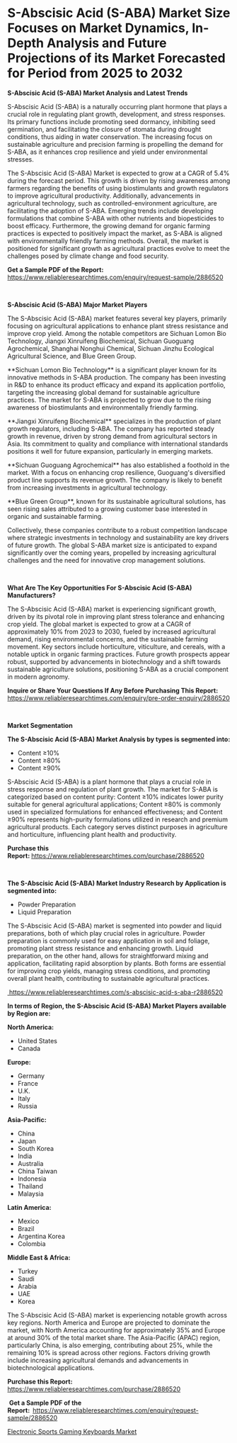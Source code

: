 <p><h1>S-Abscisic Acid (S-ABA) Market Size Focuses on Market Dynamics, In-Depth Analysis and Future Projections of its Market Forecasted for Period from 2025 to 2032</h1></p><p><strong>S-Abscisic Acid (S-ABA) Market Analysis and Latest Trends</strong></p>
<p><p>S-Abscisic Acid (S-ABA) is a naturally occurring plant hormone that plays a crucial role in regulating plant growth, development, and stress responses. Its primary functions include promoting seed dormancy, inhibiting seed germination, and facilitating the closure of stomata during drought conditions, thus aiding in water conservation. The increasing focus on sustainable agriculture and precision farming is propelling the demand for S-ABA, as it enhances crop resilience and yield under environmental stresses.</p><p>The S-Abscisic Acid (S-ABA) Market is expected to grow at a CAGR of 5.4% during the forecast period. This growth is driven by rising awareness among farmers regarding the benefits of using biostimulants and growth regulators to improve agricultural productivity. Additionally, advancements in agricultural technology, such as controlled-environment agriculture, are facilitating the adoption of S-ABA. Emerging trends include developing formulations that combine S-ABA with other nutrients and biopesticides to boost efficacy. Furthermore, the growing demand for organic farming practices is expected to positively impact the market, as S-ABA is aligned with environmentally friendly farming methods. Overall, the market is positioned for significant growth as agricultural practices evolve to meet the challenges posed by climate change and food security.</p></p>
<p><strong>Get a Sample PDF of the Report:&nbsp;</strong> <a href="https://www.reliableresearchtimes.com/enquiry/request-sample/2886520?utm_campaign=2273&utm_medium=2&utm_source=Github&utm_content=ia&utm_term=13032025&utm_id=s-abscisic-acid-s-aba">https://www.reliableresearchtimes.com/enquiry/request-sample/2886520</a></p>
<p>&nbsp;</p>
<p><strong>S-Abscisic Acid (S-ABA) Major Market Players</strong></p>
<p><p>The S-Abscisic Acid (S-ABA) market features several key players, primarily focusing on agricultural applications to enhance plant stress resistance and improve crop yield. Among the notable competitors are Sichuan Lomon Bio Technology, Jiangxi Xinruifeng Biochemical, Sichuan Guoguang Agrochemical, Shanghai Nonghui Chemical, Sichuan Jinzhu Ecological Agricultural Science, and Blue Green Group.</p><p>**Sichuan Lomon Bio Technology** is a significant player known for its innovative methods in S-ABA production. The company has been investing in R&D to enhance its product efficacy and expand its application portfolio, targeting the increasing global demand for sustainable agriculture practices. The market for S-ABA is projected to grow due to the rising awareness of biostimulants and environmentally friendly farming.</p><p>**Jiangxi Xinruifeng Biochemical** specializes in the production of plant growth regulators, including S-ABA. The company has reported steady growth in revenue, driven by strong demand from agricultural sectors in Asia. Its commitment to quality and compliance with international standards positions it well for future expansion, particularly in emerging markets.</p><p>**Sichuan Guoguang Agrochemical** has also established a foothold in the market. With a focus on enhancing crop resilience, Guoguang's diversified product line supports its revenue growth. The company is likely to benefit from increasing investments in agricultural technology.</p><p>**Blue Green Group**, known for its sustainable agricultural solutions, has seen rising sales attributed to a growing customer base interested in organic and sustainable farming. </p><p>Collectively, these companies contribute to a robust competition landscape where strategic investments in technology and sustainability are key drivers of future growth. The global S-ABA market size is anticipated to expand significantly over the coming years, propelled by increasing agricultural challenges and the need for innovative crop management solutions.</p></p>
<p>&nbsp;</p>
<p><strong>What Are The Key Opportunities For S-Abscisic Acid (S-ABA) Manufacturers?</strong></p>
<p><p>The S-Abscisic Acid (S-ABA) market is experiencing significant growth, driven by its pivotal role in improving plant stress tolerance and enhancing crop yield. The global market is expected to grow at a CAGR of approximately 10% from 2023 to 2030, fueled by increased agricultural demand, rising environmental concerns, and the sustainable farming movement. Key sectors include horticulture, viticulture, and cereals, with a notable uptick in organic farming practices. Future growth prospects appear robust, supported by advancements in biotechnology and a shift towards sustainable agriculture solutions, positioning S-ABA as a crucial component in modern agronomy.</p></p>
<p><strong>Inquire or Share Your Questions If Any Before Purchasing This Report:</strong> <a href="https://www.reliableresearchtimes.com/enquiry/pre-order-enquiry/2886520?utm_campaign=2273&utm_medium=2&utm_source=Github&utm_content=ia&utm_term=13032025&utm_id=s-abscisic-acid-s-aba">https://www.reliableresearchtimes.com/enquiry/pre-order-enquiry/2886520</a></p>
<p>&nbsp;</p>
<p><strong>Market Segmentation</strong></p>
<p><strong>The S-Abscisic Acid (S-ABA) Market Analysis by types is segmented into:</strong></p>
<p><ul><li> Content ≥10%</li><li>Content ≥80%</li><li>Content ≥90% </li></ul></p>
<p><p>S-Abscisic Acid (S-ABA) is a plant hormone that plays a crucial role in stress response and regulation of plant growth. The market for S-ABA is categorized based on content purity: Content ≥10% indicates lower purity suitable for general agricultural applications; Content ≥80% is commonly used in specialized formulations for enhanced effectiveness; and Content ≥90% represents high-purity formulations utilized in research and premium agricultural products. Each category serves distinct purposes in agriculture and horticulture, influencing plant health and productivity.</p></p>
<p><strong>Purchase this Report:&nbsp;</strong><a href="https://www.reliableresearchtimes.com/purchase/2886520?utm_campaign=2273&utm_medium=2&utm_source=Github&utm_content=ia&utm_term=13032025&utm_id=s-abscisic-acid-s-aba">https://www.reliableresearchtimes.com/purchase/2886520</a></p>
<p>&nbsp;</p>
<p><strong>The S-Abscisic Acid (S-ABA) Market Industry Research by Application is segmented into:</strong></p>
<p><ul><li> Powder Preparation</li><li>Liquid Preparation </li></ul></p>
<p><p>The S-Abscisic Acid (S-ABA) market is segmented into powder and liquid preparations, both of which play crucial roles in agriculture. Powder preparation is commonly used for easy application in soil and foliage, promoting plant stress resistance and enhancing growth. Liquid preparation, on the other hand, allows for straightforward mixing and application, facilitating rapid absorption by plants. Both forms are essential for improving crop yields, managing stress conditions, and promoting overall plant health, contributing to sustainable agricultural practices.</p></p>
<p><a href="https://www.reliableresearchtimes.com/s-abscisic-acid-s-aba-r2886520?utm_campaign=2273&utm_medium=2&utm_source=Github&utm_content=ia&utm_term=13032025&utm_id=s-abscisic-acid-s-aba">&nbsp;https://www.reliableresearchtimes.com/s-abscisic-acid-s-aba-r2886520</a></p>
<p><strong>In terms of Region, the S-Abscisic Acid (S-ABA) Market Players available by Region are:</strong></p>
<p>
    <p> <strong> North America: </strong>
        <ul>
            <li>United States</li>
            <li>Canada</li>
        </ul>
        </p> 
    <p> <strong> Europe: </strong>
        <ul>
            <li>Germany</li>
            <li>France</li>
            <li>U.K.</li>
            <li>Italy</li>
            <li>Russia</li>
        </ul>
        </p> 
    <p> <strong> Asia-Pacific: </strong>
        <ul>
            <li>China</li>
            <li>Japan</li>
            <li>South Korea</li>
            <li>India</li>
            <li>Australia</li>
            <li>China Taiwan</li>
            <li>Indonesia</li>
            <li>Thailand</li>
            <li>Malaysia</li>
        </ul>
        </p> 
    <p> <strong> Latin America: </strong>
        <ul>
            <li>Mexico</li>
            <li>Brazil</li>
            <li>Argentina Korea</li>
            <li>Colombia</li>
        </ul>
        </p> 
    <p> <strong> Middle East & Africa: </strong>
        <ul>
            <li>Turkey</li>
            <li>Saudi</li>
            <li>Arabia</li>
            <li>UAE</li>
            <li>Korea</li>
        </ul>
    </p>
    </p>
<p><p>The S-Abscisic Acid (S-ABA) market is experiencing notable growth across key regions. North America and Europe are projected to dominate the market, with North America accounting for approximately 35% and Europe at around 30% of the total market share. The Asia-Pacific (APAC) region, particularly China, is also emerging, contributing about 25%, while the remaining 10% is spread across other regions. Factors driving growth include increasing agricultural demands and advancements in biotechnological applications.</p></p>
<p><strong>Purchase this Report: </strong><a href="https://www.reliableresearchtimes.com/purchase/2886520?utm_campaign=2273&utm_medium=2&utm_source=Github&utm_content=ia&utm_term=13032025&utm_id=s-abscisic-acid-s-aba">https://www.reliableresearchtimes.com/purchase/2886520</a></p>
<p>&nbsp;<strong>Get a Sample PDF of the Report:&nbsp;&nbsp;</strong><a href="https://www.reliableresearchtimes.com/enquiry/request-sample/2886520?utm_campaign=2273&utm_medium=2&utm_source=Github&utm_content=ia&utm_term=13032025&utm_id=s-abscisic-acid-s-aba">https://www.reliableresearchtimes.com/enquiry/request-sample/2886520</a></p>
<p><strong></strong></p>
<p><p><a href="https://github.com/tambraunrue691969/Market-Research-Report-List-1/blob/main/electronic-sports-gaming-keyboards-market.md?utm_campaign=2273&utm_medium=2&utm_source=Github&utm_content=ia&utm_term=13032025&utm_id=s-abscisic-acid-s-aba">Electronic Sports Gaming Keyboards Market</a></p></p>